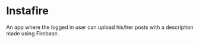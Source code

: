 # Instafire
An app where the logged in user can upload his/her posts with a description made using Firebase.
